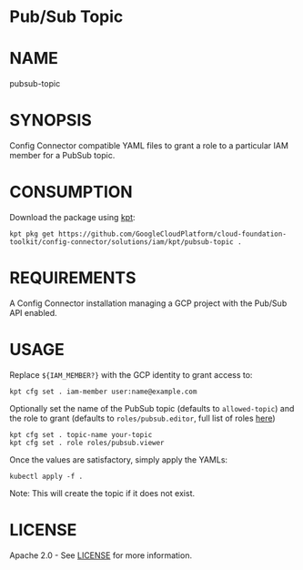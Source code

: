 Pub/Sub Topic
==================================================

# NAME

  pubsub-topic

# SYNOPSIS

  Config Connector compatible YAML files to grant a role to a particular IAM member for a PubSub topic.

# CONSUMPTION

  Download the package using [kpt](https://googlecontainertools.github.io/kpt/):
  ```
  kpt pkg get https://github.com/GoogleCloudPlatform/cloud-foundation-toolkit/config-connector/solutions/iam/kpt/pubsub-topic .
  ```

# REQUIREMENTS

  A Config Connector installation managing a GCP project with the Pub/Sub API enabled.

# USAGE

  Replace `${IAM_MEMBER?}` with the GCP identity to grant access to:
  ```
  kpt cfg set . iam-member user:name@example.com
  ```
  Optionally set the name of the PubSub topic (defaults to `allowed-topic`) and
the role to grant (defaults to `roles/pubsub.editor`, full list of roles
[here](https://cloud.google.com/iam/docs/understanding-roles#pub-sub-roles))
  ```
  kpt cfg set . topic-name your-topic
  kpt cfg set . role roles/pubsub.viewer
  ```
  Once the values are satisfactory, simply apply the YAMLs:
  ```
  kubectl apply -f .
  ```
  Note: This will create the topic if it does not exist.


# LICENSE

  Apache 2.0 - See [LICENSE](/LICENSE) for more information.

